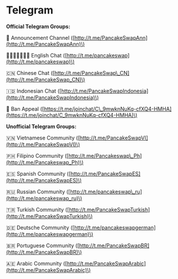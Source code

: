 # Telegram

**Official Telegram Groups:** 

📣 Announcement Channel \([http://t.me/PancakeSwapAnn](http://t.me/PancakeSwapAnn)\) 

🏴󐁧󐁢󐁥󐁮󐁧󐁿 English Chat \([http://t.me/pancakeswap](http://t.me/pancakeswap)\) 

🇨🇳 Chinese Chat \([http://t.me/PancakeSwap\_CN](http://t.me/PancakeSwap_CN)\) 

🇮🇩 Indonesian Chat \([http://t.me/PancakeSwapIndonesia](http://t.me/PancakeSwapIndonesia)\) 

😤 Ban Appeal \([https://t.me/joinchat/C\_9mwknNuKq-cfXQ4-HMHA](https://t.me/joinchat/C_9mwknNuKq-cfXQ4-HMHA)\)



**Unofficial Telegram Groups:**

 🇻🇳 Vietnamese Community \([http://t.me/PancakeSwapVI](http://t.me/PancakeSwapVI)\) 

🇵🇭 Filipino Community \([http://t.me/Pancakeswap\_Ph](http://t.me/Pancakeswap_Ph)\) 

🇪🇸 Spanish Community \([http://t.me/PancakeSwapES](http://t.me/PancakeSwapES)\) 

🇷🇺 Russian Community \([http://t.me/pancakeswap\_ru](http://t.me/pancakeswap_ru)\) 

🇹🇷 Turkish Community \([http://t.me/PancakeSwapTurkish](http://t.me/PancakeSwapTurkish)\)

 🇩🇪 Deutsche Community \([http://t.me/pancakeswapgerman](http://t.me/pancakeswapgerman)\)

 🇧🇷 Portuguese Community \([http://t.me/PancakeSwapBR](http://t.me/PancakeSwapBR)\) 

🇦🇪 Arabic Community \([http://t.me/PancakeSwapArabic](http://t.me/PancakeSwapArabic)\)

